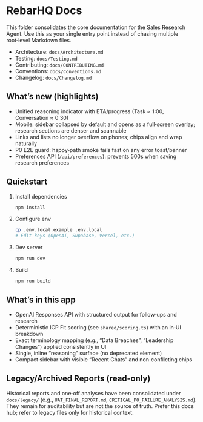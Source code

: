 # RebarHQ Docs

This folder consolidates the core documentation for the Sales Research Agent. Use this as your single entry point instead of chasing multiple root‑level Markdown files.

- Architecture: `docs/Architecture.md`
- Testing: `docs/Testing.md`
- Contributing: `docs/CONTRIBUTING.md`
- Conventions: `docs/Conventions.md`
- Changelog: `docs/Changelog.md`

## What’s new (highlights)

- Unified reasoning indicator with ETA/progress (Task ≈ 1:00, Conversation ≈ 0:30)
- Mobile: sidebar collapsed by default and opens as a full‑screen overlay; research sections are denser and scannable
- Links and lists no longer overflow on phones; chips align and wrap naturally
- P0 E2E guard: happy‑path smoke fails fast on any error toast/banner
- Preferences API (`/api/preferences`): prevents 500s when saving research preferences

## Quickstart

1. Install dependencies
   ```bash
   npm install
   ```
2. Configure env
   ```bash
   cp .env.local.example .env.local
   # Edit keys (OpenAI, Supabase, Vercel, etc.)
   ```
3. Dev server
   ```bash
   npm run dev
   ```
4. Build
   ```bash
   npm run build
   ```

## What’s in this app

- OpenAI Responses API with structured output for follow‑ups and research
- Deterministic ICP Fit scoring (see `shared/scoring.ts`) with an in‑UI breakdown
- Exact terminology mapping (e.g., “Data Breaches”, “Leadership Changes”) applied consistently in UI
- Single, inline “reasoning” surface (no deprecated element)
- Compact sidebar with visible “Recent Chats” and non‑conflicting chips

## Legacy/Archived Reports (read‑only)

Historical reports and one‑off analyses have been consolidated under `docs/legacy/` (e.g., `UAT_FINAL_REPORT.md`, `CRITICAL_P0_FAILURE_ANALYSIS.md`). They remain for auditability but are not the source of truth. Prefer this docs hub; refer to legacy files only for historical context.
